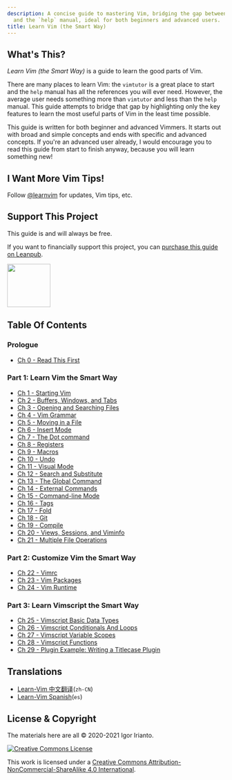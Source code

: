 ```yaml
---
description: A concise guide to mastering Vim, bridging the gap between `vimtutor`
  and the `help` manual, ideal for both beginners and advanced users.
title: Learn Vim (the Smart Way)
---
```


## What's This?

_Learn Vim (the Smart Way)_ is a guide to learn the good parts of Vim.

There are many places to learn Vim: the `vimtutor` is a great place to start and the `help` manual has all the references you will ever need. However, the average user needs something more than `vimtutor` and less than the `help` manual. This guide attempts to bridge that gap by highlighting only the key features to learn the most useful parts of Vim in the least time possible.

This guide is written for both beginner and advanced Vimmers. It starts out with broad and simple concepts and ends with specific and advanced concepts. If you're an advanced user already, I would encourage you to read this guide from start to finish anyway, because you will learn something new!

## I Want More Vim Tips!

Follow [@learnvim](https://twitter.com/learnvim) for updates, Vim tips, etc.

## Support This Project

This guide is and will always be free.

If you want to financially support this project, you can [purchase this guide on Leanpub](https://leanpub.com/learnvim).

<a href="https://leanpub.com/learnvim"><img src="/vim/images/learn-vim-cover.png" width="100"></a>

## Table Of Contents

### Prologue

- [Ch 0 - Read This First](ch00_read_this_first)

### Part 1: Learn Vim the Smart Way

- [Ch 1 - Starting Vim](ch01_starting_vim)
- [Ch 2 - Buffers, Windows, and Tabs](ch02_buffers_windows_tabs)
- [Ch 3 - Opening and Searching Files](ch03_searching_files)
- [Ch 4 - Vim Grammar](ch04_vim_grammar)
- [Ch 5 - Moving in a File](ch05_moving_in_file)
- [Ch 6 - Insert Mode](ch06_insert_mode)
- [Ch 7 - The Dot command](ch07_the_dot_command)
- [Ch 8 - Registers](ch08_registers)
- [Ch 9 - Macros](ch09_macros)
- [Ch 10 - Undo](ch10_undo)
- [Ch 11 - Visual Mode](ch11_visual_mode)
- [Ch 12 - Search and Substitute](ch12_search_and_substitute)
- [Ch 13 - The Global Command](ch13_the_global_command)
- [Ch 14 - External Commands](ch14_external_commands)
- [Ch 15 - Command-line Mode](ch15_command-line_mode)
- [Ch 16 - Tags](ch16_tags)
- [Ch 17 - Fold](ch17_fold)
- [Ch 18 - Git](ch18_git)
- [Ch 19 - Compile](ch19_compile)
- [Ch 20 - Views, Sessions, and Viminfo](ch20_views_sessions_viminfo)
- [Ch 21 - Multiple File Operations](ch21_multiple_file_operations)

### Part 2: Customize Vim the Smart Way

- [Ch 22 - Vimrc](ch22_vimrc)
- [Ch 23 - Vim Packages](ch23_vim_packages)
- [Ch 24 - Vim Runtime](ch24_vim_runtime)

### Part 3: Learn Vimscript the Smart Way

- [Ch 25 - Vimscript Basic Data Types](ch25_vimscript_basic_data_types)
- [Ch 26 - Vimscript Conditionals And Loops](ch26_vimscript_conditionals_and_loops)
- [Ch 27 - Vimscript Variable Scopes](ch27_vimscript_variable_scopes)
- [Ch 28 - Vimscript Functions](ch28_vimscript_functions)
- [Ch 29 - Plugin Example: Writing a Titlecase Plugin](ch29_plugin_example_writing-a-titlecase-plugin)

## Translations

- [Learn-Vim 中文翻译](https://github.com/wsdjeg/Learn-Vim_zh_cn)(`zh-CN`)
- [Learn-Vim Spanish](https://github.com/victorhck/learn-Vim-es)(`es`)

## License & Copyright

The materials here are all © 2020-2021 Igor Irianto.

<a rel="license" href="http://creativecommons.org/licenses/by-nc-sa/4.0/"><img alt="Creative Commons License" style="border-width:0" src="https://licensebuttons.net/l/by-nc-sa/4.0/88x31.png" /></a><br />

This work is licensed under a <a rel="license" href="http://creativecommons.org/licenses/by-nc-sa/4.0/">Creative Commons Attribution-NonCommercial-ShareAlike 4.0 International</a>.
